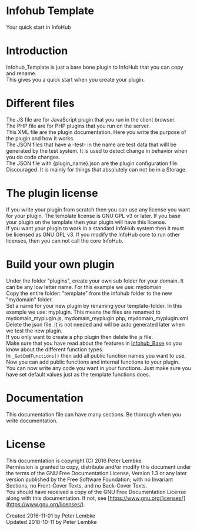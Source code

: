 # Infohub Template
Your quick start in InfoHub  

# Introduction
Infohub_Template is just a bare bone plugin to InfoHub that you can copy and rename.  
This gives you a quick start when you create your plugin.  

# Different files
The JS file are for JavaScript plugin that you run in the client browser.  
The PHP file are for PHP plugins that you run on the server.  
This XML file are the plugin documentation. Here you write the purpose of the plugin and how it works.  
The JSON files that have a -test- in the name are test data that willl be generated by the test system. It is used to detect change in behavior when you do code changes.  
The JSON file with {plugin_name}.json are the plugin configuration file. Discouraged. It is mainly for things that absolutely can not be in a Storage.  

# The plugin license
If you write your plugin from scratch then you can use any license you want for your plugin. The template license is GNU GPL v3 or later. If you base your plugin on the template then your plugin will have this license.  
If you want your plugin to work in a standard InfoHub system then it must be licensed as GNU GPL v3. If you modify the InfoHub core to run other licenses, then you can not call the core InfoHub.  

# Build your own plugin
Under the folder "plugins", create your own sub folder for your domain. It can be any low letter name. For this example we use: mydomain  
Copy the entire folder: "template" from the infohub folder to the new "mydomain" folder.  
Set a name for your new plugin by renaming your template-folder. In this example we use: myplugin. This means the files are renamed to mydomain_myplugin.js, mydomain_myplugin.php, mydomain_myplugin.xml  
Delete the json file. It is not needed and will be auto generated later when we test the new plugin.  
If you only want to create a php plugin then delete the js file.  
Make sure that you have read about the features in [Infohub_Base](plugin,infohub_base) so you know about the different function types.  
In `_GetCmdFunctions()` then add all public function names you want to use. Now you can add public functions and internal functions to your plugin.  
You can now write any code you want in your functions. Just make sure you have set default values just as the template functions does.  

# Documentation
This documentation file can have many sections. Be thorough when you write documentation.  

# License
This documentation is copyright (C) 2016 Peter Lembke.  
Permission is granted to copy, distribute and/or modify this document under the terms of the GNU Free Documentation License, Version 1.3 or any later version published by the Free Software Foundation; with no Invariant Sections, no Front-Cover Texts, and no Back-Cover Texts.  
You should have received a copy of the GNU Free Documentation License along with this documentation. If not, see [https://www.gnu.org/licenses/](https://www.gnu.org/licenses/).  

Created 2016-11-01 by Peter Lembke  
Updated 2018-10-11 by Peter Lembke  
